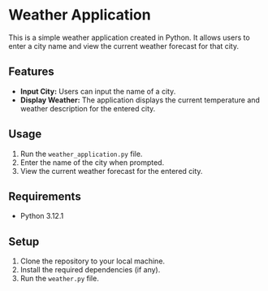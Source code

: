 # Weather Application

This is a simple weather application created in Python. It allows users to enter a city name and view the current weather forecast for that city.

## Features

- **Input City:** Users can input the name of a city.
- **Display Weather:** The application displays the current temperature and weather description for the entered city.

## Usage

1. Run the `weather_application.py` file.
2. Enter the name of the city when prompted.
3. View the current weather forecast for the entered city.

## Requirements

- Python 3.12.1

## Setup

1. Clone the repository to your local machine.
2. Install the required dependencies (if any).
3. Run the `weather.py` file.
